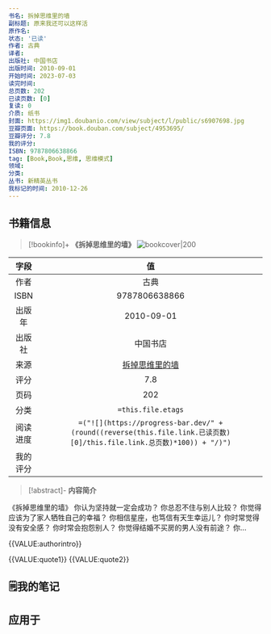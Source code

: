 ```yaml
---
书名: 拆掉思维里的墙
副标题: 原来我还可以这样活
原作名: 
状态: '已读'
作者: 古典
译者: 
出版社: 中国书店
出版时间: 2010-09-01
开始时间: 2023-07-03
读完时间: 
总页数: 202
已读页数: [0]
复读: 0
介质: 纸书
封面: https://img1.doubanio.com/view/subject/l/public/s6907698.jpg
豆瓣页面: https://book.douban.com/subject/4953695/
豆瓣评分: 7.8
我的评分: 
ISBN: 9787806638866
tag: [Book,Book,思维, 思维模式]
领域: 
分类: 
丛书: 新精英丛书
我标记的时间: 2010-12-26
---
```


## 书籍信息
> [!bookinfo]+ **《拆掉思维里的墙》** 
> ![bookcover|200](https://img1.doubanio.com/view/subject/l/public/s6907698.jpg)
>
| 字段   | 值                                       |
|:------: |:------------------------------------------: |
| 作者   | 古典                           |
| ISBN   | 9787806638866                             |
| 出版年 | 2010-09-01                      | 
| 出版社 | 中国书店                          |
| 来源   | [拆掉思维里的墙](https://book.douban.com/subject/4953695/) |
| 评分   | 7.8                           |
| 页码   | 202                        |
| 分类   | `=this.file.etags`                       |
| 阅读进度   |`=("![](https://progress-bar.dev/" +(round((reverse(this.file.link.已读页数)[0]/this.file.link.总页数)*100)) + "/)")`|
| 我的评分  |                      |

> [!abstract]- **内容简介**
> 
《拆掉思维里的墙》
你认为坚持就一定会成功？
你总忍不住与别人比较？
你觉得应该为了家人牺牲自己的幸福？
你相信星座，也笃信有天生幸运儿？
你时常觉得没有安全感？
你时常会抱怨别人？
你觉得结婚不买房的男人没有前途？
你...

{{VALUE:authorintro}}

{{VALUE:quote1}}
 {{VALUE:quote2}}


## 🗒️我的笔记



## 应用于


